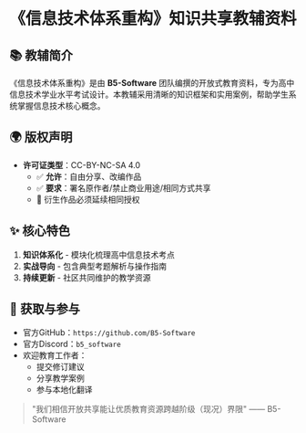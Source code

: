 # 《信息技术体系重构》知识共享教辅资料

## 📚 教辅简介
《信息技术体系重构》是由 **B5-Software** 团队编撰的开放式教育资料，专为高中信息技术学业水平考试设计。本教辅采用清晰的知识框架和实用案例，帮助学生系统掌握信息技术核心概念。

## 🌍 版权声明
- **许可证类型**：CC-BY-NC-SA 4.0
  - ✅ **允许**：自由分享、改编作品
  - ✅ **要求**：署名原作者/禁止商业用途/相同方式共享
  - 🔄 衍生作品必须延续相同授权

## ✨ 核心特色
1. **知识体系化** - 模块化梳理高中信息技术考点
2. **实战导向** - 包含典型考题解析与操作指南
3. **持续更新** - 社区共同维护的教学资源

## 👐 获取与参与
- 官方GitHub：`https://github.com/B5-Software`
- 官方Discord：`b5_software`
- 欢迎教育工作者：
  - 提交修订建议
  - 分享教学案例
  - 参与本地化翻译

> "我们相信开放共享能让优质教育资源跨越阶级（现况）界限" —— B5-Software
